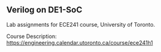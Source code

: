 ## Verilog on DE1-SoC

Lab assignments for ECE241 course, University of Toronto.

Course Description: https://engineering.calendar.utoronto.ca/course/ece241h1

